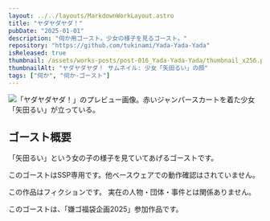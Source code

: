 ```yaml
---
layout: ../../layouts/MarkdownWorkLayout.astro
title: "ヤダヤダヤダ！"
pubDate: "2025-01-01"
description: "伺か用ゴースト。少女の様子を見るゴースト。"
repository: "https://github.com/tukinami/Yada-Yada-Yada"
isReleased: true
thumbnail: /assets/works-posts/post-016_Yada-Yada-Yada/thumbnail_x256.png
thumbnailAlt: "ヤダヤダヤダ！ サムネイル: 少女「矢田るい」の顔"
tags: ["伺か", "伺か-ゴースト"]
---
```


![「ヤダヤダヤダ！」のプレビュー画像。赤いジャンパースカートを着た少女「矢田るい」が立っている。](/assets/works-posts/post-016_Yada-Yada-Yada/preview.webp)

## ゴースト概要

「矢田るい」という女の子の様子を見ていてあげるゴーストです。

このゴーストはSSP専用です。他ベースウェアでの動作確認はされていません。

この作品はフィクションです。
実在の人物・団体・事件とは関係ありません。

このゴーストは、「嫌ゴ福袋企画2025」参加作品です。

